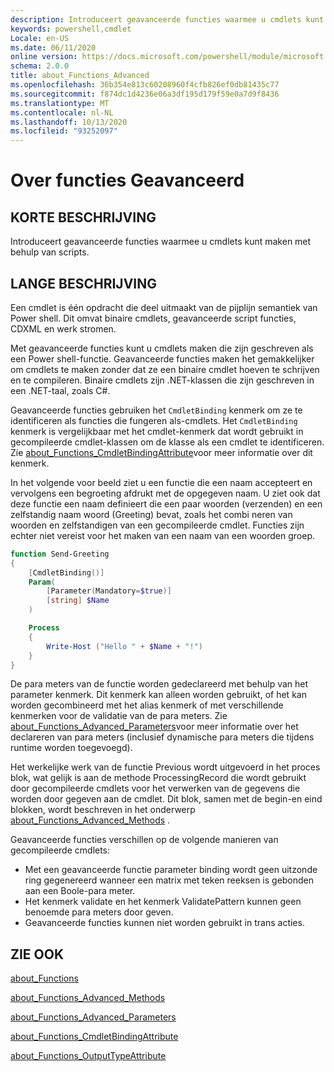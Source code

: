 ```yaml
---
description: Introduceert geavanceerde functies waarmee u cmdlets kunt maken met behulp van scripts.
keywords: powershell,cmdlet
Locale: en-US
ms.date: 06/11/2020
online version: https://docs.microsoft.com/powershell/module/microsoft.powershell.core/about/about_functions_advanced?view=powershell-7&WT.mc_id=ps-gethelp
schema: 2.0.0
title: about_Functions_Advanced
ms.openlocfilehash: 36b354e813c60208960f4cfb826ef0db81435c77
ms.sourcegitcommit: f874dc1d4236e06a3df195d179f59e0a7d9f8436
ms.translationtype: MT
ms.contentlocale: nl-NL
ms.lasthandoff: 10/13/2020
ms.locfileid: "93252097"
---
```

# <a name="about-functions-advanced"></a>Over functies Geavanceerd

## <a name="short-description"></a>KORTE BESCHRIJVING
Introduceert geavanceerde functies waarmee u cmdlets kunt maken met behulp van scripts.

## <a name="long-description"></a>LANGE BESCHRIJVING

Een cmdlet is één opdracht die deel uitmaakt van de pijplijn semantiek van Power shell. Dit omvat binaire cmdlets, geavanceerde script functies, CDXML en werk stromen.

Met geavanceerde functies kunt u cmdlets maken die zijn geschreven als een Power shell-functie. Geavanceerde functies maken het gemakkelijker om cmdlets te maken zonder dat ze een binaire cmdlet hoeven te schrijven en te compileren. Binaire cmdlets zijn .NET-klassen die zijn geschreven in een .NET-taal, zoals C#.

Geavanceerde functies gebruiken het `CmdletBinding` kenmerk om ze te identificeren als functies die fungeren als-cmdlets. Het `CmdletBinding` kenmerk is vergelijkbaar met het cmdlet-kenmerk dat wordt gebruikt in gecompileerde cmdlet-klassen om de klasse als een cmdlet te identificeren. Zie [about_Functions_CmdletBindingAttribute](about_Functions_CmdletBindingAttribute.md)voor meer informatie over dit kenmerk.

In het volgende voor beeld ziet u een functie die een naam accepteert en vervolgens een begroeting afdrukt met de opgegeven naam. U ziet ook dat deze functie een naam definieert die een paar woorden (verzenden) en een zelfstandig naam woord (Greeting) bevat, zoals het combi neren van woorden en zelfstandigen van een gecompileerde cmdlet. Functies zijn echter niet vereist voor het maken van een naam van een woorden groep.

```powershell
function Send-Greeting
{
    [CmdletBinding()]
    Param(
        [Parameter(Mandatory=$true)]
        [string] $Name
    )

    Process
    {
        Write-Host ("Hello " + $Name + "!")
    }
}
```

De para meters van de functie worden gedeclareerd met behulp van het parameter kenmerk.
Dit kenmerk kan alleen worden gebruikt, of het kan worden gecombineerd met het alias kenmerk of met verschillende kenmerken voor de validatie van de para meters. Zie [about_Functions_Advanced_Parameters](about_Functions_Advanced_Parameters.md)voor meer informatie over het declareren van para meters (inclusief dynamische para meters die tijdens runtime worden toegevoegd).

Het werkelijke werk van de functie Previous wordt uitgevoerd in het proces blok, wat gelijk is aan de methode ProcessingRecord die wordt gebruikt door gecompileerde cmdlets voor het verwerken van de gegevens die worden door gegeven aan de cmdlet. Dit blok, samen met de begin-en eind blokken, wordt beschreven in het onderwerp [about_Functions_Advanced_Methods](about_Functions_Advanced_Methods.md) .

Geavanceerde functies verschillen op de volgende manieren van gecompileerde cmdlets:

- Met een geavanceerde functie parameter binding wordt geen uitzonde ring gegenereerd wanneer een matrix met teken reeksen is gebonden aan een Boole-para meter.
- Het kenmerk validate en het kenmerk ValidatePattern kunnen geen benoemde para meters door geven.
- Geavanceerde functies kunnen niet worden gebruikt in trans acties.

## <a name="see-also"></a>ZIE OOK

[about_Functions](about_Functions.md)

[about_Functions_Advanced_Methods](about_Functions_Advanced_Methods.md)

[about_Functions_Advanced_Parameters](about_Functions_Advanced_Parameters.md)

[about_Functions_CmdletBindingAttribute](about_Functions_CmdletBindingAttribute.md)

[about_Functions_OutputTypeAttribute](about_Functions_OutputTypeAttribute.md)
